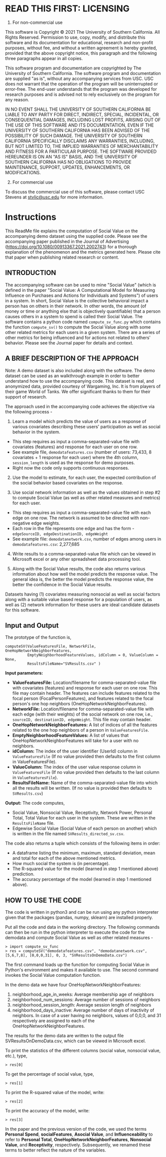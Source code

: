 # READ THIS FIRST: LICENSING
1) For non-commercial use

This software is Copyright © 2021 The University of Southern California. All Rights Reserved. Permission to use, copy, modify, and distribute this software and its documentation for educational, research and non-profit purposes, without fee, and without a written agreement is hereby granted, provided that the above copyright notice, this paragraph and the following three paragraphs appear in all copies. 
 
This software program and documentation are copyrighted by The University of Southern California. The software program and documentation are supplied "as is", without any accompanying services from USC. USC does not warrant that the operation of the program will be uninterrupted or error-free. The end-user understands that the program was developed for research purposes and is advised not to rely exclusively on the program for any reason. 

IN NO EVENT SHALL THE UNIVERSITY OF SOUTHERN CALIFORNIA BE LIABLE TO ANY PARTY FOR DIRECT, INDIRECT, SPECIAL, INCIDENTAL, OR CONSEQUENTIAL DAMAGES, INCLUDING LOST PROFITS, ARISING OUT OF THE USE OF THIS SOFTWARE AND ITS DOCUMENTATION, EVEN IF THE UNIVERSITY OF SOUTHERN CALIFORNIA HAS BEEN ADVISED OF THE POSSIBILITY OF SUCH DAMAGE. THE UNIVERSITY OF SOUTHERN CALIFORNIA SPECIFICALLY DISCLAIMS ANY WARRANTIES, INCLUDING, BUT NOT LIMITED TO, THE IMPLIED WARRANTIES OF MERCHANTABILITY AND FITNESS FOR A PARTICULAR PURPOSE. THE SOFTWARE PROVIDED HEREUNDER IS ON AN "AS IS" BASIS, AND THE UNIVERSITY OF SOUTHERN CALIFORNIA HAS NO OBLIGATIONS TO PROVIDE MAINTENANCE, SUPPORT, UPDATES, ENHANCEMENTS, OR MODIFICATIONS.

2) For commercial use

To discuss the commercial use of this software, please contact USC Stevens at stvlic@usc.edu for more information.


# Instructions          
This ReadMe file explains the computation of Social Value on the accompanying demo dataset using the supplied code. Please see the accompanying paper published in the Journal of Advertising (https://doi.org/10.1080/00913367.2021.2002743) for a thorough explanation of the phenomenon and the metrics generated here. Please cite that paper when publishing related research or content.

## INTRODUCTION

The accompanying software can be used to mine "Social Value" (which is defined in the paper "Social Value: A Computational Model for Measuring Influence on Purchases and Actions for Individuals and Systems") of users in a system. In short, Social Value is the collective behavioral impact a person has on others in their network. In other words, the amount (of money or time or anything else that is objectively quantifiable) that a person causes others in a system to spend is called their Social Value. The software contains a python code named ```compute_sv_func.py``` which contains the function ```compute_sv()``` to compute the Social Value along with some other related metrics for each users in a given system. There are a series of other metrics for being influenced and for actions not related to others' behavior. Please see the Journal paper for details and context.


## A BRIEF DESCRIPTION OF THE APPROACH


Note: A demo dataset is also included along with the software. The demo dataset can be used as an walkthrough example in order to better understand how to use the accompanying code. This dataset is real, and anonymized data, provided courtesy of Wargaming, Inc. It is from players of their game World of Tanks. We offer significant thanks to them for their support of research.

The approach used in the accompanying code achieves the objective via the following process -

1) Learn a model which predicts the value of users as a response of various covariates describing these users' participation as well as social behavior in the system.
- This step requires as input a comma-separated-value file with covariates (features) and response for each user on one row.
- See example file, ```demodatafeatures.csv``` (number of users: 73,433,  8 covariates + 1 response for each user) where the 4th column, ```session_length``` is used as the response for demo purposes.
- Right now the code only supports continuous responses.

2) Use the model to estimate, for each user, the expected contribution of the social behavior based covariates on the response.

3) Use social network information as well as the values obtained in step #2 to compute Social Value (as well as other related measures and metrics) for each user.
- This step requires as input a comma-separated-value file with each edge on one row. The network is assumed to be directed with non-negative edge weights.
- Each row in the file represents one edge and has the form -
```edgeSourceID, edgeDestinationID, edgeWeight```
- See example file: ```demodatanetwork.csv```, number of edges among users in ```demodatafeatures.csv```: 2,277,685

4) Write results to a comma-separated-value file which can be viewed in Microsoft excel or any other spreadsheet data processing tool.

5) Along with the Social Value results, the code also returns various information about how well the model predicts the response value. The general idea is, the better the model predicts the response value, the better the confidence in the Social Value results.

Datasets having (1) covariates measuring nonsocial as well as social factors along with a suitable value based response for a population of users, as well as (2) network information for these users
are ideal candidate datasets for this software.

## Input and Output
The prototype of the function is,

```
computeSV(ValueFeaturesFile, NetworkFile,  OneHopNetworkNeighborFeatures, 
          EmptyNeighborhoodFeatureValues, idColumn = 0, ValueColumn = None,
          ResultsFileName="SVResults.csv" )
```
**Input parameters:**

- **ValueFeaturesFile:** Location/filename for comma-separated-value file with covariates (features) and response for each user on one row. This file may contain header. The features can include features related to the focal person (FocalPersonFeatures), and features related to the focal person's one hop neighbors (OneHopNetworkNeighborFeatures).
- **NetworkFile:** Location/filename for comma-separated-value file with each edge (with their weights) of the social network on one row, i.e., ```sourceID, destinationID, edgeWeight```. This file may contain header.
- **OneHopNetworkNeighborFeatures:** A list of indices of all the features related to the one hop neighbors of a person in ```ValueFeaturesFile```.
- **EmptyNeighborhoodFeatureValues:** A list of values that OneHopNetworkNeighborFeatures will take for a user with no neighbors.
- **idColumn:** The index of the user identifier (UserId) column in ```ValueFeaturesFile``` (If no value provided then defaults to the first column in ValueFeaturesFile).
- **ValueColumn:** The index of the user value response column in ```ValueFeaturesFile``` (If no value provided then defaults to the last column in ```ValueFeaturesFile```).
- **ResultsFileName:** Name of the comma-separated-value file into which all the results will be written. (If no value is provided then defaults to ```SVResults.csv```)

**Output:**
The code computes,
- Social Value, Nonsocial Value, Receptivity, Network Power, Personal Total, Total Value for each user in the system. These are written in the ```ResultsFileName``` file.
- Edgewise Social Value (Social Value of each person on another) which is written in the file named ```SVResults_directed_sv.csv```.

The code also returns a tuple which consists of the following items in order:
- A dataframe listing the minimum, maximum, standard deviation, mean and total for each of the above mentioned metrics.
- How much social the system is (in percentage).
- The R-squared value for the model (learned in step 1 mentioned above) prediction.
- The accuracy percentage of the model (learned in step 1 mentioned above).


## HOW TO USE THE CODE

The code is written in python3 and can be run using any python interpreter given that the packages (pandas, numpy, sklearn) are installed properly.

Put all the code and data in the working directory. 
The following commands can then be run in the python interpreter to execute the code for the demodata and compute Social Value as well as other related measures -

```
> import compute_sv_func
> res = computeSV("demodatafeatures.csv", "demodatanetwork.csv", [5,6,7,8], [0,0,0,31], 0, 3, "SVResultsOnDemoData.csv")
```

The first command loads up the function for computing Social Value in Python's environment and makes it available to use.
The second command invokes the Social Value computation function. 

In the demo data we have four OneHopNetworkNeighborFeatures:
  1. neighborhood_age_in_weeks: Average membership age of neighbors  
  2. neighborhood_num_sessions: Average number of sessions of neighbors
  3. neighborhood_session_length: Average session length of neighbors
  4. neighborhood_days_inactive: Average number of days of inactivity of neighbors. In case of a user having no neighbors, values of 0,0,0, and 31 respectively are assigned to each of the OneHopNetworkNeighborFeatures.

The results for the demo data are written to the output file SVResultsOnDemoData.csv, which can be viewed in Microsoft excel.

To print the statistics of the different columns (social value, nonsocial value, etc.), type,
```
> res[0]
```

To get the percentage of social value, type,
```
> res[1]
```

To print the R-squared value of the model, write:
```
> res[2]
```

To print the accuracy of the model, write:
```
> res[3]
```

In the paper and the previous version of the code, we used the terms **Personal Spend**, **socialFeatures**, **Asocial Value**, and **Influenceability** to refer to **Personal Total**, **OneHopNetworkNeighborFeatures**, **Nonsocial Value**, and **Receptivity**, respectively. Subsequently, we renamed these terms to better reflect the nature of the variables.
